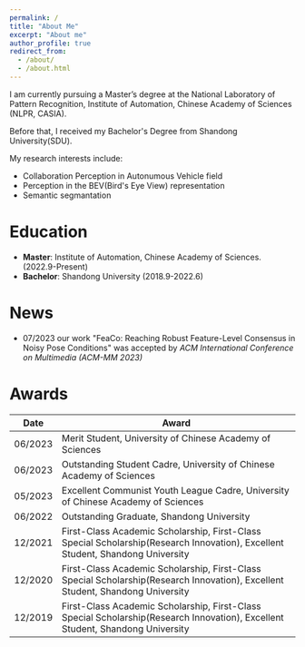 ```yaml
---
permalink: /
title: "About Me"
excerpt: "About me"
author_profile: true
redirect_from: 
  - /about/
  - /about.html
---
```


I am currently pursuing a Master’s degree at the National Laboratory of Pattern Recognition, Institute of Automation, Chinese Academy of Sciences (NLPR, CASIA).

Before that, I received my Bachelor's Degree from Shandong University(SDU).

My research interests include:
- Collaboration Perception in Autonumous Vehicle field
- Perception in the BEV(Bird's Eye View) representation
- Semantic segmantation

Education
======
- **Master**: Institute of Automation, Chinese Academy of Sciences. (2022.9-Present)
- **Bachelor**: Shandong University (2018.9-2022.6)

News
======
- 07/2023 our work "FeaCo: Reaching Robust Feature-Level Consensus in Noisy Pose Conditions" was accepted by *ACM International Conference on Multimedia (ACM-MM 2023)*

<!-- Publications
======
- Jiaming Gu, Jingyu Zhang, Muyang Zhang, Weiliang Meng, Shibiao Xu, jiguang zhang, Xiaopeng Zhang -->

Awards
======
|Date|Award|
|  ----  | ----  |
|06/2023|Merit Student, University of Chinese Academy of Sciences|
|06/2023|Outstanding Student Cadre, University of Chinese Academy of Sciences|
|05/2023|Excellent Communist Youth League Cadre, University of Chinese Academy of Sciences|
|06/2022|Outstanding Graduate, Shandong University|
|12/2021|First-Class Academic Scholarship, First-Class Special Scholarship(Research Innovation), Excellent Student, Shandong University|
|12/2020|First-Class Academic Scholarship, First-Class Special Scholarship(Research Innovation), Excellent Student, Shandong University|
|12/2019|First-Class Academic Scholarship, First-Class Special Scholarship(Research Innovation), Excellent Student, Shandong University|
